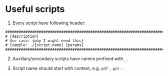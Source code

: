 # Useful scripts

1. Every script have following header:
```
##################################################################################
# {description}
# Use case: {why I might need this}
# Example: ./{script-name} {params}
##################################################################################
```

2. Auxiliary/secondary scripts have names prefixed with `_`.

3. Script name should start with context, e.g. `pdf-`, `git-`.